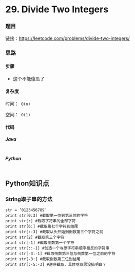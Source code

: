 

# 29. Divide Two Integers

### 题目

链接：https://leetcode.com/problems/divide-two-integers/



### 思路

#### 步骤

- 这个不能傻瓜了



#### 复杂度

时间：` O(n)`

空间：` O(1)`



#### 代码

##### Java

```java

```



##### Python

```python

```



## Python知识点

### String取子串的方法

```
str = ’0123456789′
print str[0:3] #截取第一位到第三位的字符
print str[:] #截取字符串的全部字符
print str[6:] #截取第七个字符到结尾
print str[:-3] #截取从头开始到倒数第三个字符之前
print str[2] #截取第三个字符
print str[-1] #截取倒数第一个字符
print str[::-1] #创造一个与原字符串顺序相反的字符串
print str[-3:-1] #截取倒数第三位与倒数第一位之前的字符
print str[-3:] #截取倒数第三位到结尾
print str[:-5:-3] #逆序截取，具体啥意思没搞明白？
```

